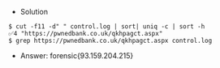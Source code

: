 - Solution
````
$ cut -f11 -d" " control.log | sort| uniq -c | sort -h
✅4 "https://pwnedbank.co.uk/qkhpagct.aspx"
$ grep https://pwnedbank.co.uk/qkhpagct.aspx control.log
````
- Answer: forensic{93.159.204.215}
